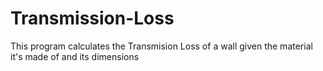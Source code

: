 # Transmission-Loss
This program calculates the Transmision Loss of a wall given the material it's made of and its dimensions

